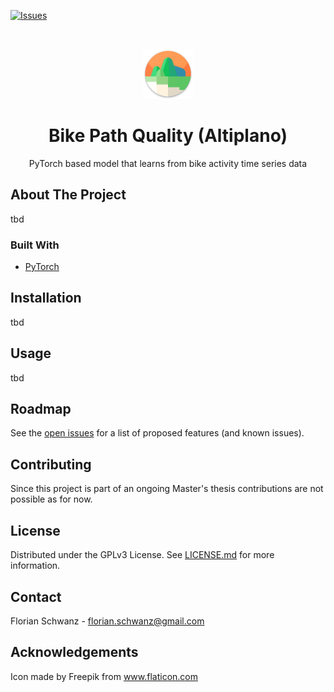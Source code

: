 [![Issues](https://img.shields.io/github/issues/florianschwanz/fom-big-data-bike-path-quality-model)](https://github.com/florianschwanz/fom-big-data-bike-path-quality-model/issues)

<br />
<p align="center">
  <a href="https://github.com/florianschwanz/fom-big-data-bike-path-quality-model">
    <img src="./logo.png" alt="Logo" width="80" height="80">
  </a>

  <h1 align="center">Bike Path Quality (Altiplano)</h1>

  <p align="center">
    PyTorch based model that learns from bike activity time series data
  </p>
</p>

## About The Project

tbd

### Built With

* [PyTorch](https://pytorch.org/)

## Installation

tbd

## Usage

tbd

## Roadmap

See the [open issues](https://github.com/florianschwanz/fom-big-data-bike-path-quality-model/issues) for a list of proposed features (and
 known issues).

## Contributing

Since this project is part of an ongoing Master's thesis contributions are not possible as for now.

## License

Distributed under the GPLv3 License. See [LICENSE.md](./LICENSE.md) for more information.

## Contact

Florian Schwanz - florian.schwanz@gmail.com

## Acknowledgements

Icon made by Freepik from www.flaticon.com
